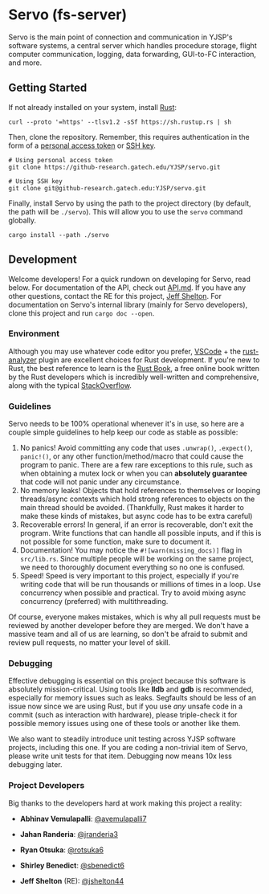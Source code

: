 # Servo (fs-server)

Servo is the main point of connection and communication in YJSP's software systems, a central server which handles procedure storage, flight computer communication, logging, data forwarding, GUI-to-FC interaction, and more.

## Getting Started

If not already installed on your system, install [Rust](https://www.rust-lang.org):

`curl --proto '=https' --tlsv1.2 -sSf https://sh.rustup.rs | sh`

Then, clone the repository. Remember, this requires authentication in the form of a [personal access token](https://docs.github.com/en/authentication/keeping-your-account-and-data-secure/creating-a-personal-access-token) or [SSH key](https://docs.github.com/en/authentication/connecting-to-github-with-ssh/adding-a-new-ssh-key-to-your-github-account).

```
# Using personal access token
git clone https://github-research.gatech.edu/YJSP/servo.git

# Using SSH key
git clone git@github-research.gatech.edu:YJSP/servo.git
```

Finally, install Servo by using the path to the project directory (by default, the path will be `./servo`). This will allow you to use the `servo` command globally.

`cargo install --path ./servo`

## Development

Welcome developers! For a quick rundown on developing for Servo, read below. For documentation of the API, check out [API.md](API.md). If you have any other questions, contact the RE for this project, [Jeff Shelton](https://github-research.gatech.edu/jshelton44). For documentation on Servo's internal library (mainly for Servo developers), clone this project and run `cargo doc --open`.

### Environment

Although you may use whatever code editor you prefer, [VSCode](https://code.visualstudio.com/) + the [rust-analyzer](https://marketplace.visualstudio.com/items?itemName=rust-lang.rust-analyzer) plugin are excellent choices for Rust development. If you're new to Rust, the best reference to learn is the [Rust Book](https://doc.rust-lang.org/book), a free online book written by the Rust developers which is incredibly well-written and comprehensive, along with the typical [StackOverflow](https://stackoverflow.com).

### Guidelines

Servo needs to be 100% operational whenever it's in use, so here are a couple simple guidelines to help keep our code as stable as possible:

1. No panics! Avoid committing any code that uses `.unwrap()`, `.expect()`, `panic!()`, or any other function/method/macro that could cause the program to panic. There are a few rare exceptions to this rule, such as when obtaining a mutex lock or when you can **absolutely guarantee** that code will not panic under any circumstance.
2. No memory leaks! Objects that hold references to themselves or looping threads/async contexts which hold strong references to objects on the main thread should be avoided. (Thankfully, Rust makes it harder to make these kinds of mistakes, but async code has to be extra careful)
3. Recoverable errors! In general, if an error is recoverable, don't exit the program. Write functions that can handle all possible inputs, and if this is not possible for some function, make sure to document it.
4. Documentation! You may notice the `#![warn(missing_docs)]` flag in `src/lib.rs`. Since multiple people will be working on the same project, we need to thoroughly document everything so no one is confused.
5. Speed! Speed is very important to this project, especially if you're writing code that will be run thousands or millions of times in a loop. Use concurrency when possible and practical. Try to avoid mixing async concurrency (preferred) with multithreading.

Of course, everyone makes mistakes, which is why all pull requests must be reviewed by another developer before they are merged. We don't have a massive team and all of us are learning, so don't be afraid to submit and review pull requests, no matter your level of skill.

### Debugging

Effective debugging is essential on this project because this software is absolutely mission-critical. Using tools like **lldb** and **gdb** is recommended, especially for memory issues such as leaks. Segfaults should be less of an issue now since we are using Rust, but if you use _any_ unsafe code in a commit (such as interaction with hardware), please triple-check it for possible memory issues using one of these tools or another like them.

We also want to steadily introduce unit testing across YJSP software projects, including this one. If you are coding a non-trivial item of Servo, please write unit tests for that item. Debugging now means 10x less debugging later.

### Project Developers

Big thanks to the developers hard at work making this project a reality:

* **Abhinav Vemulapalli**: [@avemulapalli7](https://github-research.gatech.edu/avemulapalli7)
* **Jahan Randeria**: [@jranderia3](https://github-research.gatech.edu/jranderia3)
* **Ryan Otsuka**: [@rotsuka6](https://github-research.gatech.edu/rotsuka6)
* **Shirley Benedict**: [@sbenedict6](https://github-research.gatech.edu/sbenedict6)

* **Jeff Shelton** (RE): [@jshelton44](https://github-research.gatech.edu/jshelton44)
